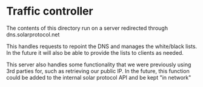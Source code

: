 # Traffic controller

The contents of this directory run on a server redirected through dns.solarprotocol.net

This handles requests to repoint the DNS and manages the white/black lists. In the future it will also be able to provide the lists to clients as needed.

This server also handles some functionality that we were previously using 3rd parties for, such as retrieving our public IP. In the future, this function could be added to the internal solar protocol API and be kept "in network"
